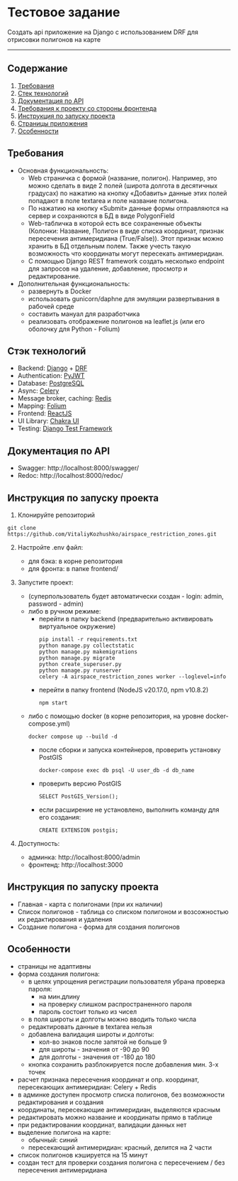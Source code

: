 # Тестовое задание

Создать api приложение на Django с использованием DRF для отрисовки полигонов на карте
<hr>

## Содержание

1. [Требования](#main_requirements)
2. [Стек технологий](#technology_stack)
3. [Документация по API](#doc_api)
4. [Требования к проекту со стороны фронтенда](#front_requirements)
4. [Инструкция по запуску проекта](#instruction_startup)
6. [Страницы приложения](#pages_app)
7. [Особенности](#features)

## Требования <a name="main_requirements"></a>

- Основная функциональность:
  - Web страничка с формой (название, полигон). Например, это можно сделать в виде 2 полей (широта долгота в десятичных 
    градусах) по нажатию на кнопку «Добавить» данные этих полей попадают в поле textarea и поле название полигона.
  - По нажатию на кнопку «Submit» данные формы отправляются на сервер и сохраняются в БД в виде PolygonField
  - Web-табличка в которой есть все сохраненные объекты (Колонки: Название, Полигон в виде списка координат,
    признак пересечения антимеридиана (True/False)). Этот признак можно хранить в БД отдельным полем. Также учесть 
    такую возможность что координаты могут пересекать антимеридиан.
  - С помощью Django REST framework создать несколько endpoint для запросов на удаление, добавление, просмотр и редактирование.
- Дополнительная функциональность:
  - развернуть в Docker
  - использовать gunicorn/daphne для эмуляции развертывания в рабочей среде
  - составить мануал для разработчика
  - реализовать отображение полигонов на leaflet.js (или его оболочку для Python - Folium)

## Стэк технологий <a name="technology_stack"></a>

- Backend: [Django](https://django.fun/) + [DRF](https://www.django-rest-framework.org/)
- Authentication: [PyJWT](https://pyjwt.readthedocs.io/en/stable/)
- Database: [PostgreSQL](https://www.postgresql.org/)
- Async: [Celery](https://docs.celeryq.dev/)
- Message broker, caching: [Redis](https://redis.io/)
- Mapping: [Folium](https://python-visualization.github.io/folium/latest/index.html)
- Frontend: [ReactJS](https://react.dev/)
- UI Library: [Chakra UI](https://v2.chakra-ui.com/)
- Testing: [Django Test Framework](https://docs.djangoproject.com/en/5.1/topics/testing/tools/#)

## Документация по API <a name="doc_api"></a>

- Swagger: http://localhost:8000/swagger/
- Redoc: http://localhost:8000/redoc/

## Инструкция по запуску проекта <a name="instruction_startup"></a>

1. Клонируйте репозиторий
```
git clone https://github.com/VitaliyKozhushko/airspace_restriction_zones.git
```
2. Настройте .env файл:
   - для бэка: в корне репозитория
   - для фронта: в папке frontend/
3. Запустите проект:
   * (суперпользователь будет автоматически создан - login: admin, password - admin)
   - либо в ручном режиме:
        - перейти в папку backend (предварительно активировать виртуальное окружение)
          ```shell
          pip install -r requirements.txt
          python manage.py collectstatic
          python manage.py makemigrations
          python manage.py migrate
          python create_superuser.py
          python manage.py runserver
          celery -A airspace_restriction_zones worker --loglevel=info
          ```
        - перейти в папку frontend (NodeJS v20.17.0, npm v10.8.2)
          ```shell
          npm start
          ```
   - либо с помощью docker (в корне репозитория, на уровне docker-compose.yml)
     ```shell
     docker compose up --build -d
     ```
     - после сборки и запуска контейнеров, проверить установку PostGIS
       ```shell
       docker-compose exec db psql -U user_db -d db_name
       ```
     - проверить версию PostGIS
       ```shell
       SELECT PostGIS_Version();
       ```
     - если расширение не установлено, выполнить команду для его создания:
       ```shell
       CREATE EXTENSION postgis;
       ```
     
4. Доступность:
   - админка: http://localhost:8000/admin
   - фронтенд: http://localhost:3000

## Инструкция по запуску проекта <a name="pages_app"></a>

- Главная - карта с полигонами (при их наличии)
- Список полигонов - таблица со списком полигоном и возсожностью их редактирования и удаления
- Создание полигона - форма для создания полигонов

## Особенности <a name="features"></a>

- страницы не адаптивны
- форма создания полигона:
  - в целях упрощения регистрации пользователя убрана проверка пароля:
      - на мин.длину
      - на проверку слишком распространенного пароля
      - пароль состоит только из чисел
  - в поля широты и долготы можно вводить только числа
  - редактировать данные в textarea нельзя
  - добавлена валидация широты и долготы:
    - кол-во знаков после запятой не больше 9
    - для широты - значения от -90 до 90
    - для долготы - значения от -180 до 180
  - кнопка сохранить разблокируется после добавления мин. 3-х точек
- расчет признака пересечения координат и опр. координат, пересекающих антимеридиан: Celery + Redis 
- в админке доступен просмотр списка полигонов, без возможности редактирования и создания
- координаты, пересекающие антимеридиан, выделяются красным
- редактировать можно название и координаты прямо в таблице
- при редактировании координат, валидации данных нет
- выделение полигона на карте:
  - обычный: синий
  - пересекающий антимеридиан: красный, делится на 2 части
- список полигонов кэшируется на 15 минут
- создан тест для проверки создания полигона с пересечением / без пересечения антимеридиана

